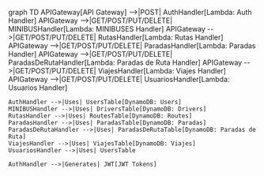 graph TD
APIGateway[API Gateway] -->|POST| AuthHandler[Lambda: Auth Handler]
APIGateway -->|GET/POST/PUT/DELETE| MINIBUSHandler[Lambda: MINIBUSES Handler]
APIGateway -->|GET/POST/PUT/DELETE| RutasHandler[Lambda: Rutas Handler]
APIGateway -->|GET/POST/PUT/DELETE| ParadasHandler[Lambda: Paradas Handler]
APIGateway -->|GET/POST/PUT/DELETE| ParadasDeRutaHandler[Lambda: Paradas de Ruta Handler]
APIGateway -->|GET/POST/PUT/DELETE| ViajesHandler[Lambda: Viajes Handler]
APIGateway -->|GET/POST/PUT/DELETE| UsuariosHandler[Lambda: Usuarios Handler]

    AuthHandler -->|Uses| UsersTable[DynamoDB: Users]
    MINIBUSHandler -->|Uses| DriversTable[DynamoDB: Drivers]
    RutasHandler -->|Uses| RoutesTable[DynamoDB: Routes]
    ParadasHandler -->|Uses| ParadasTable[DynamoDB: Paradas]
    ParadasDeRutaHandler -->|Uses| ParadasDeRutaTable[DynamoDB: Paradas de Ruta]
    ViajesHandler -->|Uses| ViajesTable[DynamoDB: Viajes]
    UsuariosHandler -->|Uses| UsersTable

    AuthHandler -->|Generates| JWT[JWT Tokens]
